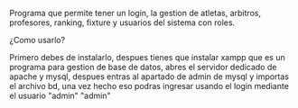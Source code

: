Programa que permite tener un login, la gestion de atletas, arbitros, profesores, ranking, fixture y usuarios del sistema con roles.

¿Como usarlo?

Primero debes de instalarlo, despues tienes que instalar xampp que es un programa para gestion de base de datos, abres el servidor dedicado de apache y mysql, despues entras al apartado de admin de mysql y importas el archivo bd, una vez hecho eso podras ingresar usando el login mediante el usuario "admin" "admin"
